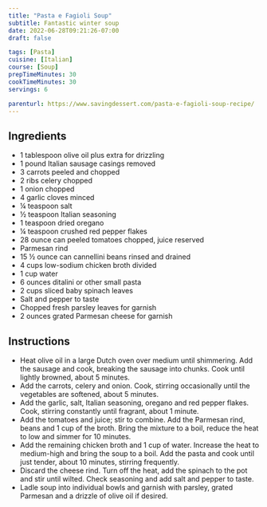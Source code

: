 ```yaml
---
title: "Pasta e Fagioli Soup"
subtitle: Fantastic winter soup
date: 2022-06-28T09:21:26-07:00
draft: false

tags: [Pasta]
cuisine: [Italian]
course: [Soup]
prepTimeMinutes: 30
cookTimeMinutes: 30
servings: 6

parenturl: https://www.savingdessert.com/pasta-e-fagioli-soup-recipe/
---
```


## Ingredients

- 1 tablespoon olive oil plus extra for drizzling
- 1 pound Italian sausage casings removed
- 3 carrots peeled and chopped
- 2 ribs celery chopped
- 1 onion chopped
- 4 garlic cloves minced
- ¼ teaspoon salt
- ½ teaspoon Italian seasoning
- 1 teaspoon dried oregano
- ¼ teaspoon crushed red pepper flakes
- 28 ounce can peeled tomatoes chopped, juice reserved
- Parmesan rind
- 15 ½ ounce can cannellini beans rinsed and drained
- 4 cups low-sodium chicken broth divided
- 1 cup water
- 6 ounces ditalini or other small pasta
- 2 cups sliced baby spinach leaves
- Salt and pepper to taste
- Chopped fresh parsley leaves for garnish
- 2 ounces grated Parmesan cheese for garnish

## Instructions

- Heat olive oil in a large Dutch oven over medium until shimmering. Add the
sausage and cook, breaking the sausage into chunks. Cook until lightly
browned, about 5 minutes.
- Add the carrots, celery and onion. Cook, stirring occasionally until the
vegetables are softened, about 5 minutes.
- Add the garlic, salt, Italian seasoning, oregano and red pepper flakes. Cook, stirring constantly until fragrant, about 1 minute.
- Add the tomatoes and juice; stir to combine. Add the Parmesan rind, beans and 1 cup of the broth. Bring the mixture to a boil, reduce the heat to low and simmer for 10 minutes.
- Add the remaining chicken broth and 1 cup of water. Increase the heat to medium-high and bring the soup to a boil. Add the pasta and cook until just tender, about 10 minutes, stirring frequently.
- Discard the cheese rind. Turn off the heat, add the spinach to the pot and stir until wilted. Check seasoning and add salt and pepper to taste.
- Ladle soup into individual bowls and garnish with parsley, grated Parmesan and a drizzle of olive oil if desired.
